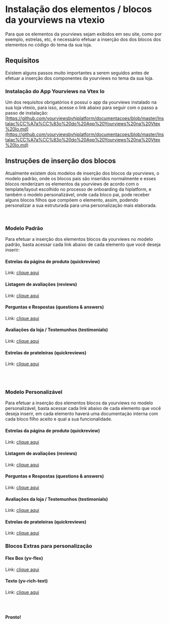 # Instalação dos elementos / blocos da yourviews na vtexio

Para que os elementos da yourviews sejam exibidos em seu site, como por exemplo, estrelas, etc, é necessário efetuar a inserção dos dos blocos dos elementos no código do tema da sua loja.

## Requisitos

Existem alguns passos muito importantes a serem seguidos antes de efetuar a inserção dos componentes da yourviews no tema da sua loja.

### Instalação do App Yourviews na Vtex Io

Um dos requisitos obrigatórios é possui o app da yourviews instalado na sua loja vtexio, para isso, acesse o link abaixo para seguir com o passo a passo de instalação:
[https://github.com/yourviewsbyhiplatform/documentacoes/blob/master/Instalac%CC%A7a%CC%83o%20do%20App%20Yourviews%20na%20Vtex%20Io.md](https://github.com/yourviewsbyhiplatform/documentacoes/blob/master/Instalac%CC%A7a%CC%83o%20do%20App%20Yourviews%20na%20Vtex%20Io.md)

## Instruções de inserção dos blocos

Atualmente existem dois modelos de inserção dos blocos da yourviews, o modelo padrão, onde os blocos pais são inseridos normalmente e esses blocos renderizam os elementos da yourviews de acordo com o template/layout escolhido no processo de onboarding da hiplatform, e também o modelo personalizável, onde cada bloco pai, pode receber alguns blocos filhos que compõem o elemento, assim, podendo personalizar a sua estruturada para uma personalização mais elaborada.

<br>

### Modelo Padrão

Para efetuar a inserção dos elementos blocos da yourviews no modelo padrão, basta acessar cada link abaixo de cada elemento que você deseja inserir:

#### Estrelas da página de produto (quickreview)
Link: [clique aqui](https://github.com/yourviewsbyhiplatform/documentacoes/blob/master/Instala%C3%A7%C3%A3o%20padr%C3%A3o%20-%20bloco%20das%20estrelas%20%C3%A2ncoras.md)

#### Listagem de avaliações (reviews)
Link: [clique aqui](#)

#### Perguntas e Respostas (questions & answers)
Link: [clique aqui](https://github.com/yourviewsbyhiplatform/documentacoes/blob/master/Instala%C3%A7%C3%A3o%20padr%C3%A3o%20-%20bloco%20de%20perguntas%20e%20respostas.md)

#### Avaliações da loja / Testemunhos (testimonials)
Link: [clique aqui](https://github.com/yourviewsbyhiplatform/documentacoes/blob/master/Instala%C3%A7%C3%A3o%20padr%C3%A3o%20-%20bloco%20dos%20testemunhos.md)

#### Estrelas de prateleiras (quickreviews)
Link: [clique aqui](https://github.com/yourviewsbyhiplatform/documentacoes/blob/master/Instala%C3%A7%C3%A3o%20padr%C3%A3o%20-%20bloco%20das%20estrelas%20de%20prateleira.md)

<br>
<br>

### Modelo Personalizável

Para efetuar a inserção dos elementos blocos da yourviews no modelo personalizável, basta acessar cada link abaixo de cada elemento que você deseja inserir, em cada elemento haverá uma documentação interna com cada bloco filho aceito e qual a sua funcionalidade.

#### Estrelas da página de produto (quickreview)
Link: [clique aqui](#)

#### Listagem de avaliações (reviews)
Link: [clique aqui](#)

#### Perguntas e Respostas (questions & answers)
Link: [clique aqui](#)

#### Avaliações da loja / Testemunhos (testimonials)
Link: [clique aqui](https://github.com/yourviewsbyhiplatform/documentacoes/blob/master/Instala%C3%A7%C3%A3o%20personaliz%C3%A1vel%20-%20Bloco%20dos%20testemunhos.md)

#### Estrelas de prateleiras (quickreviews)
Link: [clique aqui](#)

### Blocos Extras para personalização

#### Flex Box (yv-flex)
Link: [clique aqui](#)

#### Texto (yv-rich-text)
Link: [clique aqui](#)

<br>
<br>

**Pronto!**
<!--stackedit_data:
eyJoaXN0b3J5IjpbODIzNTg5NjQ2XX0=
-->